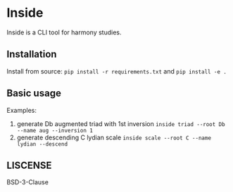 # Inside
Inside is a CLI tool for harmony studies.

## Installation
Install from source: `pip install -r requirements.txt` and `pip install -e .`

## Basic usage
Examples:  
1. generate Db augmented triad with 1st inversion `inside triad --root Db --name aug --inversion 1`  
2. generate descending C lydian scale `inside scale --root C --name lydian --descend`

## LISCENSE
BSD-3-Clause
